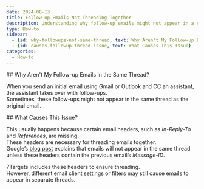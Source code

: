 ```yaml
---
date: 2024-08-13
title: Follow-up Emails Not Threading Together
description: Understanding why follow-up emails might not appear in a single thread when CCing an assistant.
type: How-to
sidebar:
  - {id: why-followups-not-same-thread, text: Why Aren't My Follow-up Emails in the Same Thread}
  - {id: causes-followup-thread-issue, text: What Causes This Issue}
categories:
  - How-to
---
```


<a name="why-followups-not-same-thread"/>
## Why Aren't My Follow-up Emails in the Same Thread?

When you send an initial email using Gmail or Outlook and CC an assistant, the assistant takes over with follow-ups.  
Sometimes, these follow-ups might not appear in the same thread as the original email.

<a name="causes-followup-thread-issue"/>
## What Causes This Issue?

This usually happens because certain email headers, such as *In-Reply-To* and *References*, are missing.  
These headers are necessary for threading emails together.  
Google’s [blog post](https://workspaceupdates.googleblog.com/2019/03/threading-changes-in-gmail-conversation-view.html) explains that emails will not appear in the same thread unless these headers contain the previous email’s *Message-ID*.

7Targets includes these headers to ensure threading.  
However, different email client settings or filters may still cause emails to appear in separate threads.
